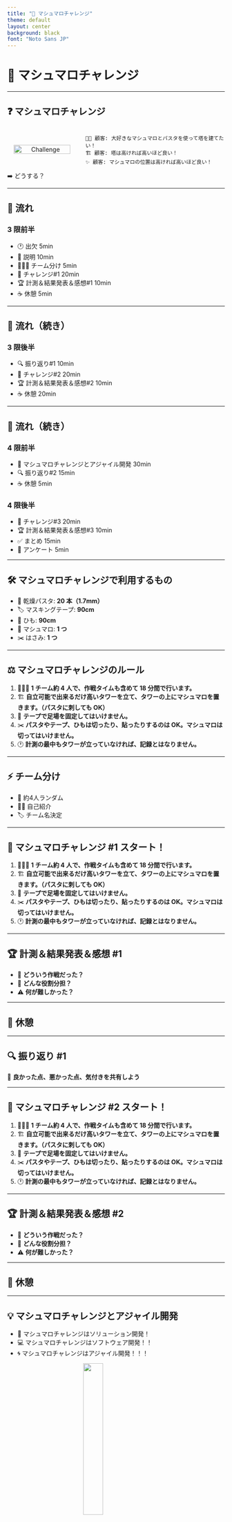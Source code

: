 ```yaml
---
title: "🎯 マシュマロチャレンジ"
theme: default
layout: center
background: black
font: "Noto Sans JP"
---
```


<style>
:root {
  font-size: 20px; /* 全体の文字サイズを変更 */
}
.mermaid-center {
  display: flex;
  justify-content: center;
  align-items: center;
  margin: auto;
  text-align: center;
  width: 100%;
  height: 100%;
}
</style>

# 🎯 マシュマロチャレンジ

---

## ❓ マシュマロチャレンジ

<div style="display: flex; align-items: center; gap: 20px;">
  <!-- 左側の画像 -->
  <div style="flex: 1; text-align: center;">
    <img src="https://raw.githubusercontent.com/Creative-Cucumbers/creative-hack-plus/main/2024/2_workshop/images/2024-12-03-09-37-11.png" alt="Challenge" style="width: 90%;">
  </div>

  <!-- 右側のテキスト -->
  <div style="flex: 2;">

    👨‍💼 顧客: 大好きなマシュマロとパスタを使って塔を建てたい！
    🏗 顧客: 塔は高ければ高いほど良い！
    ✨ 顧客: マシュマロの位置は高ければ高いほど良い！

  </div>
</div>

<div class="absolute bottom-22 w-full text-4xl font-bold">
➡️ どうする？
</div>

---

## 🔄 流れ

### 3 限前半

- 🕐 出欠 5min
- 📝 説明 10min
- 🧑‍🤝‍🧑 チーム分け 5min
- 🎯 チャレンジ#1 20min
- 🏆 計測＆結果発表＆感想#1 10min
- ☕ 休憩 5min

---

## 🔄 流れ（続き）

### 3 限後半

- 🔍 振り返り#1 10min
- 🎯 チャレンジ#2 20min
- 🏆 計測＆結果発表＆感想#2 10min
- ☕ 休憩 20min

---

## 🔄 流れ（続き）

### 4 限前半

- 🚀 マシュマロチャレンジとアジャイル開発 30min
- 🔍 振り返り#2 15min
- ☕ 休憩 5min

### 4 限後半

- 🎯 チャレンジ#3 20min
- 🏆 計測＆結果発表＆感想#3 10min
- ✅ まとめ 15min
- 📝 アンケート 5min

---

## 🛠 マシュマロチャレンジで利用するもの

- 🍝 乾燥パスタ: **20 本（1.7mm）**
- 🏷 マスキングテープ: **90cm**
- 🧵 ひも: **90cm**
- 🍬 マシュマロ: **1 つ**
- ✂️ はさみ: **1 つ**

---

## ⚖️ マシュマロチャレンジのルール

1. 🧑‍🤝‍🧑 **1 チーム約 4 人で、作戦タイムも含めて 18 分間で行います。**
2. 🏗 **自立可能で出来るだけ高いタワーを立て、タワーの上にマシュマロを置きます。（パスタに刺しても OK）**
3. 🚫 **テープで足場を固定してはいけません。**
4. ✂️ **パスタやテープ、ひもは切ったり、貼ったりするのは OK。マシュマロは切ってはいけません。**
5. 🕐 **計測の最中もタワーが立っていなければ、記録とはなりません。**

---

## ⚡ チーム分け

- 🎲 約4人ランダム
- 🙋‍♂️ 自己紹介
- 🏷️ チーム名決定

---

## 🎯 マシュマロチャレンジ #1 スタート！

1. 🧑‍🤝‍🧑 **1 チーム約 4 人で、作戦タイムも含めて 18 分間で行います。**
2. 🏗 **自立可能で出来るだけ高いタワーを立て、タワーの上にマシュマロを置きます。（パスタに刺しても OK）**
3. 🚫 **テープで足場を固定してはいけません。**
4. ✂️ **パスタやテープ、ひもは切ったり、貼ったりするのは OK。マシュマロは切ってはいけません。**
5. 🕐 **計測の最中もタワーが立っていなければ、記録とはなりません。**

---

## 🏆 計測＆結果発表＆感想 #1

- 🤔 **どういう作戦だった？**
- 👥 **どんな役割分担？**
- ⚠️ **何が難しかった？**

---

## 🍵 休憩

---

## 🔍 振り返り #1

🌟 **良かった点、悪かった点、気付きを共有しよう**

---

## 🎯 マシュマロチャレンジ #2 スタート！

1. 🧑‍🤝‍🧑 **1 チーム約 4 人で、作戦タイムも含めて 18 分間で行います。**
2. 🏗 **自立可能で出来るだけ高いタワーを立て、タワーの上にマシュマロを置きます。（パスタに刺しても OK）**
3. 🚫 **テープで足場を固定してはいけません。**
4. ✂️ **パスタやテープ、ひもは切ったり、貼ったりするのは OK。マシュマロは切ってはいけません。**
5. 🕐 **計測の最中もタワーが立っていなければ、記録とはなりません。**

---

## 🏆 計測＆結果発表＆感想 #2

- 🤔 **どういう作戦だった？**
- 👥 **どんな役割分担？**
- ⚠️ **何が難しかった？**

---

## 🍵 休憩

---

## 💡 マシュマロチャレンジとアジャイル開発

- 🚀 マシュマロチャレンジはソリューション開発！
- 💻 マシュマロチャレンジはソフトウェア開発！！
- 🌀 マシュマロチャレンジはアジャイル開発！！！

<img src="https://raw.githubusercontent.com/Creative-Cucumbers/creative-hack-plus/main/2024/2_workshop/images/2024-12-03-10-02-31.png" alt="" style="width: 30%; display: block; margin: 0 auto;">

---

### ❓ マシュマロチャレンジとはなんだったのか？

- 🎯 **顧客ニーズ**: マシュマロをより高く掲げるタワー
- 🍝 **手段**: パスタ
- 🛠 **解決方法**: マシュマロチャレンジ

➡️ **ソリューション開発であり、またソフトウェア開発であり、アジャイル開発でもある**

---

### 💬 アジャイル？

#### 言葉の意味は？

**🚀 『すばやい』『俊敏な』🚀**

#### 一言で言うと？

**✨ 変化に柔軟に適応して価値を最大化 ✨**

---

### **アジャイル開発**

アジャイル開発は、**反復的かつ段階的な方法で進める開発手法**です。ソリューションを**スプリント（短期間の開発サイクル）**で開発し、その都度フィードバックを受け、設計や実装を修正・改善していきます。

- **メリット**: 柔軟に変更対応ができ、早い段階で価値を提供できる。
- **デメリット**: 長期的な計画が見えにくくなることがある。

---

### "顧客が本当に必要だったもの"

<img src="./images/2024-12-04-11-12-41.png" alt="" style="width: 40%; display: block; margin: 0 auto;">

- [Early Tree Swing Cartoons – BusinessBalls.com](https://www.businessballs.com/amusement-stress-relief/tree-swing-cartoon-pictures-early-versions/)
- [顧客が本当に必要だったもの (こきゃくがほんとうにひつようだったもの)とは【ピクシブ百科事典】](https://dic.pixiv.net/a/%E9%A1%A7%E5%AE%A2%E3%81%8C%E6%9C%AC%E5%BD%93%E3%81%AB%E5%BF%85%E8%A6%81%E3%81%A0%E3%81%A3%E3%81%9F%E3%82%82%E3%81%AE)
- [顧客が本当に必要だったものゲーム - 反社会人サークル - BOOTH](https://booth.pm/ja/items/899249)

---

### 🪜 アジャイル開発のステップ

1. 📝 **プロダクトバックログ**: 開発するタスクをリスト化し、優先順位を決める。
2. 📅 **スプリントプランニング**: スプリントで取り組むタスクを計画する。
3. 🛠️ **設計・実装・テスト・デプロイ**: タスクを設計し、コーディング、テスト、公開を行う。
4. 👥 **スプリントレビュー**: 完成した機能を発表し、フィードバックを得る。
5. 🔄 **スプリントレトロスペクティブ**: 振り返りを行い、改善点を考える。

[solution-design-with-technology/2024/1_solution_basic/README.md at main · Creative-Cucumbers/solution-design-with-technology](https://github.com/Creative-Cucumbers/solution-design-with-technology/blob/main/2024/1_solution_basic/README.md)

---

### 🪜 アジャイル開発のステップ

<div class="mermaid-center">

```mermaid
graph TD
    A[プロダクトバックログ] --> B[スプリントプランニング]
    B --> C[設計・実装・テスト・デプロイ]
    C --> G[スプリントレビュー]
    G --> H[スプリントレトロスペクティブ]
    H --> B
%% ノードやテキストサイズを調整
    classDef default fill:#f3f4f6,stroke:#1f2937,color:#111827,font-size:12px,font-family:'Segoe UI', Arial, sans-serif;
```

</div>

---

### 📜 アジャイルソフトウェア開発宣言

- 🛠 ➡️ 💬 **プロセスやツールよりも個人と対話を**
- 📄 ➡️ 💻 **包括的なドキュメントよりも動くソフトウェアを**
- 🏛 ➡️ 🤝 **契約交渉よりも顧客との協調を**
- 📅 ➡️ 🌊 **計画に従うことよりも変化への対応を**

[📎 アジャイルソフトウェア開発宣言](https://agilemanifesto.org/iso/ja/manifesto.html)

---

### 🧩 アジャイル宣言の背後にある原則

- 🎯 **顧客満足を最優先し、価値のあるソフトウェアを早く継続的に提供**
- 🔄 **要求の変更を歓迎し、変化を競争力に転換**
- 🚀 **短いサイクルで動くソフトウェアをリリース**
- 🤝 **ビジネス側と開発者が密に協力**
- 🛠 **持続可能な開発と卓越した設計を目指す**

[📎 原則全文はこちら](https://agilemanifesto.org/iso/ja/principles.html)

---

### 🎯 アジャイル開発の前提

**事前にすべてを正確に予測し、計画することはできない**

---

### 💡 あらためてアジャイル開発とは？

1. 🤝 **関係者が協力し合い、目的を達成する**
2. 🚀 **少しずつ作り、動作するものを早く届ける**
3. 🔄 **フィードバックを活用し、計画を柔軟に調整する**

[📖 詳細はこちら：SCRUM BOOT CAMP THE BOOK](https://www.amazon.co.jp/dp/4798163686)

---

## 🌟 MVP: Minimum Viable Product

🛠 プロダクト開発における最小限の機能を持つ製品

<img src="https://raw.githubusercontent.com/Creative-Cucumbers/creative-hack-plus/main/2024/2_workshop/images/2024-12-03-02-29-53.png" alt="" style="width: 50%; display: block; margin: 0 auto;">

---

### 🎯 MVP の目的

- 🔄 **市場やユーザーからの早期フィードバック**
- 💡 **無駄を最小限に抑えつつ効果的に開発**
- 📉 **リスクの軽減**

<div style="position: relative; height: 200px;">
  <img src="https://raw.githubusercontent.com/Creative-Cucumbers/creative-hack-plus/main/2024/2_workshop/images/2024-12-03-10-10-52.png" alt="" style="width: 40%; position: absolute; bottom: 0; right: 0;">
</div>

<!-- <img src="https://raw.githubusercontent.com/Creative-Cucumbers/creative-hack-plus/main/2024/2_workshop/images/2024-12-03-10-10-52.png" alt="" style="width: 30%; display: block; margin: 0 auto;"> -->

---

### ✅ MVP の特徴

- 📦 **最小限の機能**
- 🚀 **早期リリース**
- 📋 **フィードバック重視**

<div style="position: relative; height: 200px;">
  <img src="https://raw.githubusercontent.com/Creative-Cucumbers/creative-hack-plus/main/2024/2_workshop/images/2024-12-03-10-10-44.png" alt="" style="width: 40%; position: absolute; bottom: 0; right: 0;">
</div>
<!-- <img src="https://raw.githubusercontent.com/Creative-Cucumbers/creative-hack-plus/main/2024/2_workshop/images/2024-12-03-10-10-44.png" alt="" style="width: 30%; display: block; margin-left: auto;"> -->

---

### 📈 MVP のメリット

- 💰 **コスト削減**
- ⚠️ **リスク軽減**
- 🕐 **学習サイクル**

<div style="position: relative; height: 200px;">
  <img src="https://raw.githubusercontent.com/Creative-Cucumbers/creative-hack-plus/main/2024/2_workshop/images/2024-12-03-10-10-33.png" alt="" style="width: 40%; position: absolute; bottom: 0; right: 0;">
</div>

<!-- <img src="https://raw.githubusercontent.com/Creative-Cucumbers/creative-hack-plus/main/2024/2_workshop/images/2024-12-03-10-10-33.png" alt="" style="width: 30%; display: block; margin-left: auto;"> -->

---

### ⚠️ MVP の注意点

💭 **最小限の機能ではユーザーの期待を満たせない場合もある**

<img src="https://raw.githubusercontent.com/Creative-Cucumbers/creative-hack-plus/main/2024/2_workshop/images/2024-12-03-10-10-23.png" alt="" style="width: 40%; display: block; margin: 0 auto;">

---

### 💡 MVP 事例

- [Making Lego Car CROSS Gaps - YouTube](https://www.youtube.com/watch?v=pwglOlD7e0M)

- [Making Lego Car CROSS Narrow Bridges - YouTube](https://www.youtube.com/watch?v=fPvHJJ9CzcA)

---

### 🤝 マシュマロチャレンジとアジャイル開発

| 項目                   | マシュマロチャレンジ                         | スクラム開発                                 |
| ---------------------- | -------------------------------------------- | -------------------------------------------- |
| **目標達成のプロセス** | 制限時間内に高いタワーを構築することを目指す | スプリント内で成果物を完成させることを目指す |
| **反復と改善**         | 試行錯誤を繰り返して最適な形を探る           | スプリントごとにプロセスを改善し続ける       |
| **チームの協働**       | 役割分担とアイデアの共有で成果を向上させる   | チーム内で協力し、全員が責任を共有する       |
| **柔軟性と適応力**     | 失敗しても新しい方法をすぐに試す             | 要件変更や課題に柔軟に対応する               |

## 🔍 振り返り #2

🌟 **良かった点、悪かった点、気付きを共有しよう**

---

## 🍵 休憩

---

## 🎯 マシュマロチャレンジ #3 スタート！

1. 🧑‍🤝‍🧑 **1 チーム約 4 人で、作戦タイムも含めて 18 分間で行います。**
2. 🏗 **自立可能で出来るだけ高いタワーを立て、タワーの上にマシュマロを置きます。（パスタに刺しても OK）**
3. 🚫 **テープで足場を固定してはいけません。**
4. ✂️ **パスタやテープ、ひもは切ったり、貼ったりするのは OK。マシュマロは切ってはいけません。**
5. 🕐 **計測の最中もタワーが立っていなければ、記録とはなりません。**

---

## 🏆 計測＆結果発表＆感想 #3

- 🤔 **どういう作戦だった？**
- 👥 **どんな役割分担？**
- ⚠️ **何が難しかった？**

---

## 📝 マシュマロチャレンジまとめ

[📎 Tom Wujec: Build a tower, build a team | TED Talk](https://www.ted.com/talks/tom_wujec_build_a_tower_build_a_team/transcript?subtitle=ja&language=ja)

---

### 🎥マシュマロチャレンジ 動画メモ

- 🧒 **幼稚園児の方が結果が良い！？**
  - 試行錯誤が大事
- 🙋 **ファシリテーターがいると結果が良くなる！？**
  - 円滑なチームコミュニケーションが大事
- 💰 **賞金が出ると結果が悪い！？**
  - 報酬と成果の関係はシンプルじゃない

[📎 Tom Wujec: Build a tower, build a team | TED Talk](https://www.ted.com/talks/tom_wujec_build_a_tower_build_a_team/transcript?subtitle=ja&language=ja)

---

## ✨ まとめ

#### ⚡ **"Fail fast"**

**速く失敗せよ**
<br>
Silicon Valley startup culture

#### ✅ **"Done is better than perfect"**

**完璧を目指すよりまず終わらせろ**
<br>
Mark Elliot Zuckerberg

#### 🌍 **"If you want to go fast, go alone. If you want to go far, go together."**

**早く行きたければ一人で行け、遠くへ行きたければみんなで行け**
<br>
アフリカのことわざ

---

## 🔗 参考

- [📎 Tom Wujec: Build a tower, build a team | TED Talk](https://www.ted.com/talks/tom_wujec_build_a_tower_build_a_team/transcript?subtitle=ja&language=ja)
- [📎 日本マシュマロチャレンジ協会](http://www.marshmallow-challenge-japan.org/)
- [📎 マシュマロチャレンジとは？ | IKUSA.JP](https://ikusa.jp/2023072444130)

